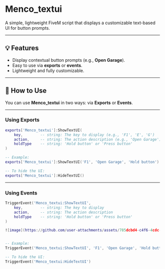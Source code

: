 # Menco_textui

A simple, lightweight FiveM script that displays a customizable text-based UI for button prompts.

---

## 💡 Features

* Display contextual button prompts (e.g., **Open Garage**).
* Easy to use via **exports** or **events**.
* Lightweight and fully customizable.

---

## 🚀 How to Use

You can use **Menco_textui** in two ways: via **Exports** or **Events**.

---

### Using Exports

```lua
exports['Menco_textui']:ShowTextUI(
    key,        -- string: The key to display (e.g., 'F1', 'E', 'G')
    action,     -- string: The action description (e.g., 'Open Garage')
    holdType    -- string: 'Hold button' or 'Press button'
)

-- Example:
exports['Menco_textui']:ShowTextUI('F1', 'Open Garage', 'Hold button')

-- To hide the UI:
exports['Menco_textui']:HideTextUI()
```

---

### Using Events

```lua
TriggerEvent('Menco_textui:ShowTextUI',
    key,        -- string: The key to display
    action,     -- string: The action description
    holdType    -- string: 'Hold button' or 'Press button'
)

![image](https://github.com/user-attachments/assets/785dcbd4-c4f6-4cdc-bd01-46cef24901c8)


-- Example:
TriggerEvent('Menco_textui:ShowTextUI', 'F1', 'Open Garage', 'Hold button')

-- To hide the UI:
TriggerEvent('Menco_textui:HideTextUI')
```
